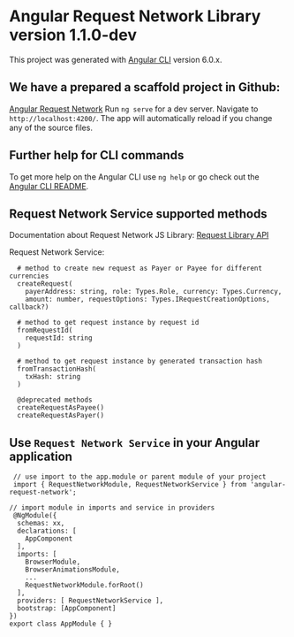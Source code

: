 # Angular Request Network Library version 1.1.0-dev

This project was generated with [Angular CLI](https://github.com/angular/angular-cli) version 6.0.x.

## We have a prepared a scaffold project in Github: 
[Angular Request Network](https://github.com/GildedFinance/angular-request-network)
Run `ng serve` for a dev server. Navigate to `http://localhost:4200/`. 
The app will automatically reload if you change any of the source files.

## Further help for CLI commands

To get more help on the Angular CLI use `ng help` or go check out the [Angular CLI README](https://github.com/angular/angular-cli/blob/master/README.md).


## Request Network Service supported methods

Documentation about Request Network JS Library: 
[Request Library API](https://docs-js-lib.request.network/index.html)

Request Network Service:

```
  # method to create new request as Payer or Payee for different currencies
  createRequest(
    payerAddress: string, role: Types.Role, currency: Types.Currency,
    amount: number, requestOptions: Types.IRequestCreationOptions, callback?) 

  # method to get request instance by request id
  fromRequestId(
    requestId: string
  )

  # method to get request instance by generated transaction hash
  fromTransactionHash(
    txHash: string
  )

  @deprecated methods
  createRequestAsPayee()
  createRequestAsPayer()
```

## Use `Request Network Service` in your Angular application

```
 // use import to the app.module or parent module of your project
 import { RequestNetworkModule, RequestNetworkService } from 'angular-request-network';

// import module in imports and service in providers
 @NgModule({
  schemas: xx,
  declarations: [
    AppComponent
  ],
  imports: [
    BrowserModule,
    BrowserAnimationsModule,
    ...
    RequestNetworkModule.forRoot()
  ],
  providers: [ RequestNetworkService ],
  bootstrap: [AppComponent]
})
export class AppModule { }

```